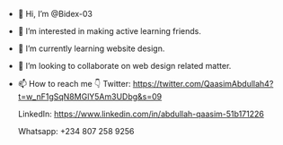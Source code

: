 - 👋 Hi, I’m @Bidex-03
- 👀 I’m interested in making active learning friends. 
- 🌱 I’m currently learning website design. 
- 💞️ I’m looking to collaborate on web design related matter. 
- 📫 How to reach me 👇
     Twitter: https://twitter.com/QaasimAbdullah4?t=w_nF1gSqN8MGlY5Am3UDbg&s=09
     
     LinkedIn: https://www.linkedin.com/in/abdullah-qaasim-51b171226
     
     Whatsapp: +234 807 258 9256

<!---
Bidex-03/Bidex-03 is a ✨ special ✨ repository because its `README.md` (this file) appears on your GitHub profile.
You can click the Preview link to take a look at your changes.
--->
